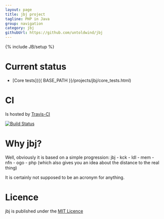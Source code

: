 ```yaml
---
layout: page
title: jbj project
tagline: PHP in Java
group: navigation
category: jbj
githubUrl: https://github.com/untoldwind/jbj
---
```

{% include JB/setup %}

# Current status

* [Core tests]({{ BASE_PATH }}/projects/jbj/core_tests.html)

# CI

Is hosted by [Travis-CI](https://travis-ci.org/untoldwind/jbj)

[![Build Status](https://travis-ci.org/untoldwind/jbj.png?branch=master)](https://travis-ci.org/untoldwind/jbj)

# Why jbj?

Well, obviously it is based on a simple progression: jbj - kck - ldl - mem - nfn - ogo - php
(which also gives you an idea about the distance to the real thing)

It is certainly not supposed to be an acronym for anything.

# Licence

jbj is published under the [MIT Licence](http://opensource.org/licenses/MIT)
